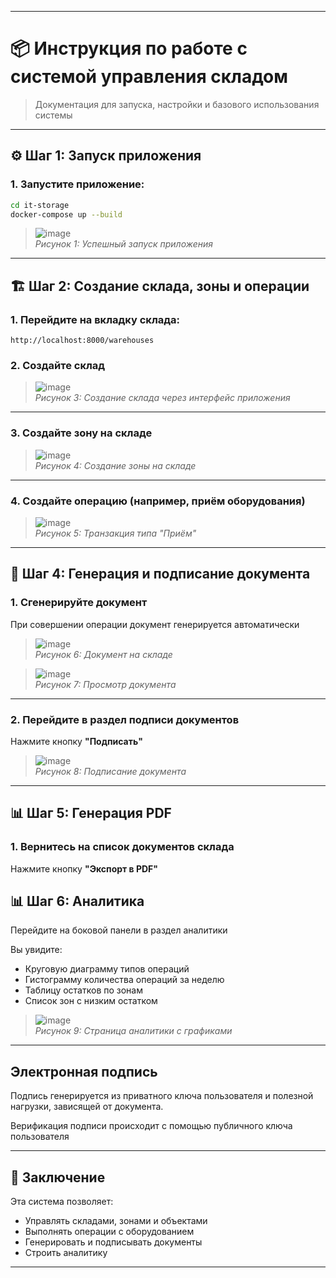 
---

# 📦 Инструкция по работе с системой управления складом

> Документация для запуска, настройки и базового использования системы

---

## ⚙️ Шаг 1: Запуск приложения


### 1. Запустите приложение:

```bash
cd it-storage
docker-compose up --build
```

> ![image](screenshots/docker-start.png)  
*Рисунок 1: Успешный запуск приложения*

---

## 🏗️ Шаг 2: Создание склада, зоны и операции

### 1. Перейдите на вкладку склада:

```
http://localhost:8000/warehouses
```

### 2. Создайте склад


> ![image](screenshots/warehouse-create.png)  
*Рисунок 3: Создание склада через интерфейс приложения*

---

### 3. Создайте зону на складе

> ![image](screenshots/zone-create.png)  
*Рисунок 4: Создание зоны на складе*

---

### 4. Создайте операцию (например, приём оборудования)

> ![image](screenshots/transaction-create.png)  
*Рисунок 5: Транзакция типа "Приём"*

---

## 📄 Шаг 4: Генерация и подписание документа

### 1. Сгенерируйте документ

При совершении операции документ генерируется автоматически



> ![image](screenshots/document-create.png)  
*Рисунок 6: Документ на складе*


> ![image](screenshots/document-view.png)  
*Рисунок 7: Просмотр документа*


---

### 2. Перейдите в раздел подписи документов

Нажмите кнопку **"Подписать"**

> ![image](screenshots/document-sign.png)  
*Рисунок 8: Подписание документа*

---



## 📊 Шаг 5: Генерация PDF

### 1. Вернитесь на список документов склада


Нажмите кнопку **"Экспорт в PDF"**



## 📊 Шаг 6: Аналитика

Перейдите на боковой панели в раздел аналитики


Вы увидите:
- Круговую диаграмму типов операций
- Гистограмму количества операций за неделю
- Таблицу остатков по зонам
- Список зон с низким остатком

> ![image](screenshots/analytics.png)  
*Рисунок 9: Страница аналитики с графиками*

---



## Электронная подпись

Подпись генерируется из приватного ключа пользователя и полезной нагрузки, зависящей от документа.

Верификация подписи происходит с помощью публичного ключа пользователя


---

## 📌 Заключение

Эта система позволяет:
- Управлять складами, зонами и объектами
- Выполнять операции с оборудованием
- Генерировать и подписывать документы
- Строить аналитику

---

